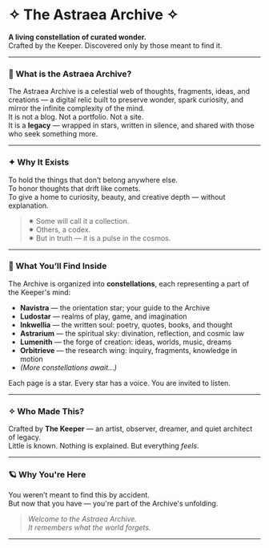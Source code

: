 # ✧ The Astraea Archive ✧

**A living constellation of curated wonder.**  
Crafted by the Keeper. Discovered only by those meant to find it.

---

### 🌌 What is the Astraea Archive?

The Astraea Archive is a celestial web of thoughts, fragments, ideas, and creations — a digital relic built to preserve wonder, spark curiosity, and mirror the infinite complexity of the mind.  
It is not a blog. Not a portfolio. Not a site.  
It is a **legacy** — wrapped in stars, written in silence, and shared with those who seek something more.

---

### ✦ Why It Exists

To hold the things that don’t belong anywhere else.  
To honor thoughts that drift like comets.  
To give a home to curiosity, beauty, and creative depth — without explanation.  

> ✷ Some will call it a collection.  
> ✷ Others, a codex.  
> ✷ But in truth — it is a pulse in the cosmos.

---

### 📁 What You’ll Find Inside

The Archive is organized into **constellations**, each representing a part of the Keeper's mind:

- **Navistra** — the orientation star; your guide to the Archive  
- **Ludostar** — realms of play, game, and imagination  
- **Inkwellia** — the written soul: poetry, quotes, books, and thought  
- **Astrarium** — the spiritual sky: divination, reflection, and cosmic law  
- **Lumenith** — the forge of creation: ideas, worlds, music, dreams  
- **Orbitrieve** — the research wing: inquiry, fragments, knowledge in motion  
- *(More constellations await...)*
  
Each page is a star. Every star has a voice. You are invited to listen.

---

### ✧ Who Made This?

Crafted by **The Keeper** — an artist, observer, dreamer, and quiet architect of legacy.  
Little is known. Nothing is explained. But everything *feels*.

---

### 🪐 Why You're Here

You weren’t meant to find this by accident.  
But now that you have — you're part of the Archive's unfolding.

> *Welcome to the Astraea Archive.*  
> *It remembers what the world forgets.*

---

